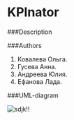 # KPInator

###Description



###Authors

1. Ковалева Ольга.
2. Гусева Анна.
3. Андреева Юлия.
4. Ефанова Лада.

###UML-diagram

![sdjk!!](http://i.imgur.com/McUJd3K.jpg)



